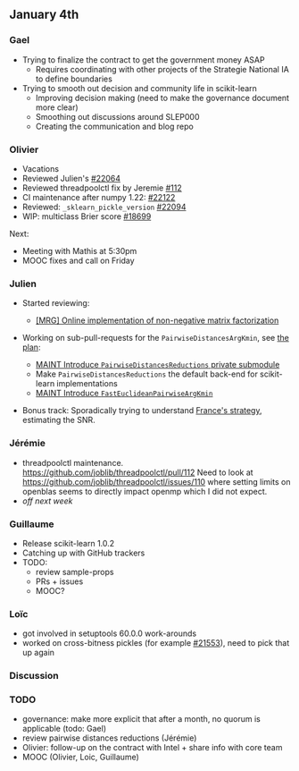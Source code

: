 ## January 4th

### Gael

- Trying to finalize the contract to get the government money ASAP
    - Requires coordinating with other projects of the Strategie National IA to define boundaries
- Trying to smooth out decision and community life in scikit-learn
    - Improving decision making (need to make the governance document more clear)
    - Smoothing out discussions around SLEP000
    - Creating the communication and blog repo

### Olivier

- Vacations
- Reviewed Julien's [#22064](https://github.com/scikit-learn/scikit-learn/pull/22064)
- Reviewed threadpoolctl fix by Jeremie [#112](https://github.com/joblib/threadpoolctl/pull/112)
- CI maintenance after numpy 1.22: [#22122](https://github.com/scikit-learn/scikit-learn/pull/22122)
- Reviewed: `_sklearn_pickle_version` [#22094](https://github.com/scikit-learn/scikit-learn/pull/22094)
- WIP: multiclass Brier score [#18699](https://github.com/scikit-learn/scikit-learn/pull/18699)

Next:

- Meeting with Mathis at 5:30pm
- MOOC fixes and call on Friday

### Julien

 - Started reviewing:
   - [[MRG] Online implementation of non-negative matrix factorization](https://github.com/scikit-learn/scikit-learn/pull/16948)

 - Working on sub-pull-requests for the `PairwiseDistancesArgKmin`, see [the plan](https://github.com/scikit-learn/scikit-learn/pull/21462#issuecomment-993862788):
     - [MAINT Introduce `PairwiseDistancesReductions` private submodule](https://github.com/scikit-learn/scikit-learn/pull/22064)
     - Make `PairwiseDistancesReductions` the default back-end for scikit-learn implementations
     - [MAINT Introduce `FastEuclideanPairwiseArgKmin`](https://github.com/scikit-learn/scikit-learn/pull/22065)
 - Bonus track: Sporadically trying to understand [France's strategy](https://www.intelligence-artificielle.gouv.fr/fr/strategie-nationale/la-strategie-nationale-pour-l-ia), estimating the SNR.

### Jérémie
- threadpoolctl maintenance. https://github.com/joblib/threadpoolctl/pull/112
  Need to look at https://github.com/joblib/threadpoolctl/issues/110 where setting limits on openblas seems to directly impact openmp which I did not expect.
- *off next week*

### Guillaume

- Release scikit-learn 1.0.2
- Catching up with GitHub trackers
- TODO:
    - review sample-props
    - PRs + issues
    - MOOC?

### Loïc

- got involved in setuptools 60.0.0 work-arounds
- worked on cross-bitness pickles (for example [#21553](https://github.com/scikit-learn/scikit-learn/issues/21553)), need to pick that up again

### Discussion

### TODO

- governance: make more explicit that after a month, no quorum is applicable (todo: Gael)
- review pairwise distances reductions (Jérémie)
- Olivier: follow-up on the contract with Intel + share info with core team
- MOOC (Olivier, Loic, Guillaume)
